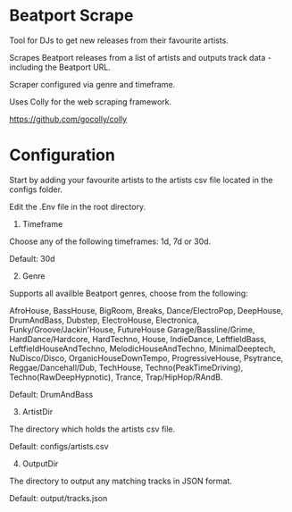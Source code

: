 # Beatport Scrape
Tool for DJs to get new releases from their favourite artists. 

Scrapes Beatport releases from a list of artists and outputs track data - including the Beatport URL.

Scraper configured via genre and timeframe.

Uses Colly for the web scraping framework.

https://github.com/gocolly/colly

# Configuration 
Start by adding your favourite artists to the artists csv file located in the configs folder.

Edit the .Env file in the root directory.

1. Timeframe

Choose any of the following timeframes: 
1d, 7d or 30d.

Default: 30d

2. Genre

Supports all availble Beatport genres, choose from the following:

AfroHouse, BassHouse, BigRoom, Breaks, Dance/ElectroPop, DeepHouse, DrumAndBass, Dubstep, ElectroHouse,
Electronica, Funky/Groove/Jackin'House, FutureHouse Garage/Bassline/Grime, HardDance/Hardcore, HardTechno,
House, IndieDance, LeftfieldBass, LeftfieldHouseAndTechno, MelodicHouseAndTechno, MinimalDeeptech,
NuDisco/Disco, OrganicHouseDownTempo, ProgressiveHouse, Psytrance, Reggae/Dancehall/Dub, TechHouse,
Techno(PeakTimeDriving), Techno(RawDeepHypnotic), Trance, Trap/HipHop/RAndB.

Default: DrumAndBass

3. ArtistDir

The directory which holds the artists csv file.

Default: configs/artists.csv

4. OutputDir

The directory to output any matching tracks in JSON format.

Default: output/tracks.json
